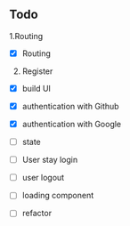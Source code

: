 ## Todo

1.Routing

- [x] Routing

2. Register

- [x] build UI
- [x] authentication with Github
- [x] authentication with Google
- [ ] state

- [ ] User stay login
- [ ] user logout
- [ ] loading component
- [ ] refactor
